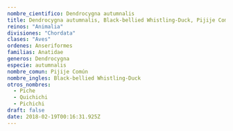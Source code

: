 ```yaml
---
nombre_cientifico: Dendrocygna autumnalis
title: Dendrocygna autumnalis, Black-bellied Whistling-Duck, Pijije Común
reinos: "Animalia"
divisiones: "Chordata"
clases: "Aves"
ordenes: Anseriformes
familias: Anatidae
generos: Dendrocygna
especie: autumnalis
nombre_comun: Pijije Común
nombre_ingles: Black-bellied Whistling-Duck
otros_nombres:
  - Piche
  - Quichichi
  - Pichichi
draft: false
date: 2018-02-19T00:16:31.925Z
---
```


